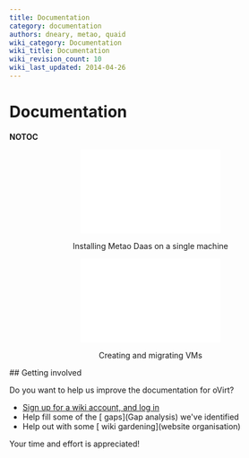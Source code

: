 ```yaml
---
title: Documentation
category: documentation
authors: dneary, metao, quaid
wiki_category: Documentation
wiki_title: Documentation
wiki_revision_count: 10
wiki_last_updated: 2014-04-26
---
```


# Documentation

__NOTOC__

<div class="row">
<div class="span5 offset1" style="text-align: center">
<iframe width="250" src="//youtube.com/embed/Aq3ctFhBIhk" frameborder="0" allowfullscreen="true"> </iframe>

Installing Metao Daas on a single machine

</div>
<div class="span5" style="text-align: center">
<iframe width="250" src="//youtube.com/embed/C4gayV6dYK4" frameborder="0" allowfullscreen="true"> </iframe>

Creating and migrating VMs

</div>
</div>
<div class="row">
<div class="span4">
</div>
<div class="span4">
</div>
<div class="span4">
</div>
</div>
<div class="row">
<div class="span6">
## Getting involved

Do you want to help us improve the documentation for oVirt?

*   [ Sign up for a wiki account, and log in](Special:UserLogin)
*   Help fill some of the [ gaps](Gap analysis) we've identified
*   Help out with some [ wiki gardening](website organisation)

Your time and effort is appreciated!

</div>
</div>
<Category:Documentation>
